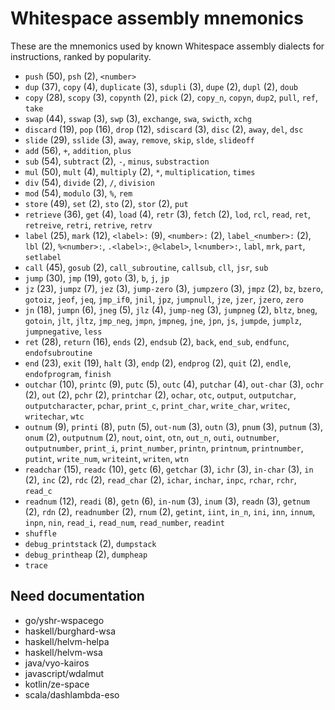 # Whitespace assembly mnemonics

<!-- Generated by tools/generate_assembly.jq; DO NOT EDIT. -->

These are the mnemonics used by known Whitespace assembly dialects for
instructions, ranked by popularity.

- `push` (50), `psh` (2), `<number>`
- `dup` (37), `copy` (4), `duplicate` (3), `sdupli` (3), `dupe` (2), `dupl` (2), `doub`
- `copy` (28), `scopy` (3), `copynth` (2), `pick` (2), `copy_n`, `copyn`, `dup2`, `pull`, `ref`, `take`
- `swap` (44), `sswap` (3), `swp` (3), `exchange`, `swa`, `swicth`, `xchg`
- `discard` (19), `pop` (16), `drop` (12), `sdiscard` (3), `disc` (2), `away`, `del`, `dsc`
- `slide` (29), `sslide` (3), `away`, `remove`, `skip`, `slde`, `slideoff`
- `add` (56), `+`, `addition`, `plus`
- `sub` (54), `subtract` (2), `-`, `minus`, `substraction`
- `mul` (50), `mult` (4), `multiply` (2), `*`, `multiplication`, `times`
- `div` (54), `divide` (2), `/`, `division`
- `mod` (54), `modulo` (3), `%`, `rem`
- `store` (49), `set` (2), `sto` (2), `stor` (2), `put`
- `retrieve` (36), `get` (4), `load` (4), `retr` (3), `fetch` (2), `lod`, `rcl`, `read`, `ret`, `retreive`, `retri`, `retrive`, `retrv`
- `label` (25), `mark` (12), `<label>:` (9), `<number>:` (2), `label_<number>:` (2), `lbl` (2), `%<number>:`, `.<label>:`, `@<label>`, `l<number>:`, `labl`, `mrk`, `part`, `setlabel`
- `call` (45), `gosub` (2), `call_subroutine`, `callsub`, `cll`, `jsr`, `sub`
- `jump` (30), `jmp` (19), `goto` (3), `b`, `j`, `jp`
- `jz` (23), `jumpz` (7), `jez` (3), `jump-zero` (3), `jumpzero` (3), `jmpz` (2), `bz`, `bzero`, `gotoiz`, `jeof`, `jeq`, `jmp_if0`, `jnil`, `jpz`, `jumpnull`, `jze`, `jzer`, `jzero`, `zero`
- `jn` (18), `jumpn` (6), `jneg` (5), `jlz` (4), `jump-neg` (3), `jumpneg` (2), `bltz`, `bneg`, `gotoin`, `jlt`, `jltz`, `jmp_neg`, `jmpn`, `jmpneg`, `jne`, `jpn`, `js`, `jumpde`, `jumplz`, `jumpnegative`, `less`
- `ret` (28), `return` (16), `ends` (2), `endsub` (2), `back`, `end_sub`, `endfunc`, `endofsubroutine`
- `end` (23), `exit` (19), `halt` (3), `endp` (2), `endprog` (2), `quit` (2), `endle`, `endofprogram`, `finish`
- `outchar` (10), `printc` (9), `putc` (5), `outc` (4), `putchar` (4), `out-char` (3), `ochr` (2), `out` (2), `pchr` (2), `printchar` (2), `ochar`, `otc`, `output`, `outputchar`, `outputcharacter`, `pchar`, `print_c`, `print_char`, `write_char`, `writec`, `writechar`, `wtc`
- `outnum` (9), `printi` (8), `putn` (5), `out-num` (3), `outn` (3), `pnum` (3), `putnum` (3), `onum` (2), `outputnum` (2), `nout`, `oint`, `otn`, `out_n`, `outi`, `outnumber`, `outputnumber`, `print_i`, `print_number`, `printn`, `printnum`, `printnumber`, `putint`, `write_num`, `writeint`, `writen`, `wtn`
- `readchar` (15), `readc` (10), `getc` (6), `getchar` (3), `ichr` (3), `in-char` (3), `in` (2), `inc` (2), `rdc` (2), `read_char` (2), `ichar`, `inchar`, `inpc`, `rchar`, `rchr`, `read_c`
- `readnum` (12), `readi` (8), `getn` (6), `in-num` (3), `inum` (3), `readn` (3), `getnum` (2), `rdn` (2), `readnumber` (2), `rnum` (2), `getint`, `iint`, `in_n`, `ini`, `inn`, `innum`, `inpn`, `nin`, `read_i`, `read_num`, `read_number`, `readint`
- `shuffle`
- `debug_printstack` (2), `dumpstack`
- `debug_printheap` (2), `dumpheap`
- `trace`

## Need documentation

- go/yshr-wspacego
- haskell/burghard-wsa
- haskell/helvm-helpa
- haskell/helvm-wsa
- java/vyo-kairos
- javascript/wdalmut
- kotlin/ze-space
- scala/dashlambda-eso
